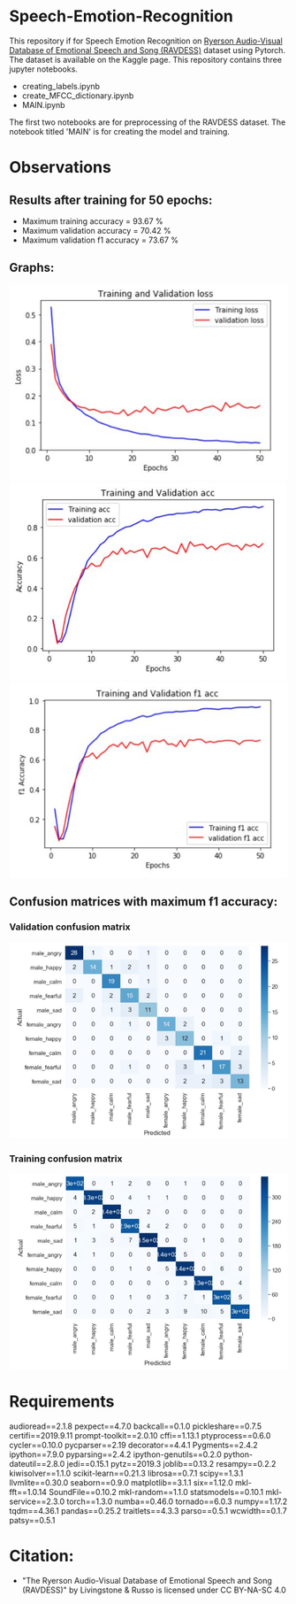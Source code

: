 # Speech-Emotion-Recognition
This repository if for Speech Emotion Recognition on [Ryerson Audio-Visual Database of Emotional Speech and Song (RAVDESS)](https://www.kaggle.com/uwrfkaggler/ravdess-emotional-speech-audio) dataset using Pytorch. The dataset is available on the Kaggle page.
This repository contains three jupyter notebooks.
* creating_labels.ipynb
* create_MFCC_dictionary.ipynb
* MAIN.ipynb

The first two notebooks are for preprocessing of the RAVDESS dataset. The notebook titled 'MAIN' is for creating the model and training.

# Observations

## Results after training for 50 epochs:
* Maximum training accuracy = 93.67 %
* Maximum validation accuracy = 70.42 %
* Maximum validation f1 accuracy = 73.67 %
## Graphs:
![alt text](https://github.com/Azithral/Speech-Emotion-Recognition/blob/master/Images/Loss_graph.JPG)
![alt text](https://github.com/Azithral/Speech-Emotion-Recognition/blob/master/Images/accuracy_graph.JPG)
![alt text](https://github.com/Azithral/Speech-Emotion-Recognition/blob/master/Images/f1_accuracy_graph.JPG)
## Confusion matrices with maximum f1 accuracy:
### Validation confusion matrix
![alt text](https://github.com/Azithral/Speech-Emotion-Recognition/blob/master/Images/val_confusion_matrix.JPG)
### Training confusion matrix
![alt text](https://github.com/Azithral/Speech-Emotion-Recognition/blob/master/Images/train_confusion_matrix.JPG)
# Requirements
audioread==2.1.8          pexpect==4.7.0
backcall==0.1.0           pickleshare==0.7.5
certifi==2019.9.11        prompt-toolkit==2.0.10
cffi==1.13.1              ptyprocess==0.6.0
cycler==0.10.0            pycparser==2.19
decorator==4.4.1          Pygments==2.4.2
ipython==7.9.0            pyparsing==2.4.2
ipython-genutils==0.2.0   python-dateutil==2.8.0
jedi==0.15.1              pytz==2019.3
joblib==0.13.2            resampy==0.2.2
kiwisolver==1.1.0         scikit-learn==0.21.3
librosa==0.7.1            scipy==1.3.1
llvmlite==0.30.0          seaborn==0.9.0
matplotlib==3.1.1         six==1.12.0
mkl-fft==1.0.14           SoundFile==0.10.2
mkl-random==1.1.0         statsmodels==0.10.1
mkl-service==2.3.0        torch==1.3.0
numba==0.46.0             tornado==6.0.3
numpy==1.17.2             tqdm==4.36.1
pandas==0.25.2            traitlets==4.3.3
parso==0.5.1              wcwidth==0.1.7
patsy==0.5.1



# Citation:
*  "The Ryerson Audio-Visual Database of Emotional Speech and Song (RAVDESS)" by Livingstone & Russo is licensed under CC BY-NA-SC 4.0

